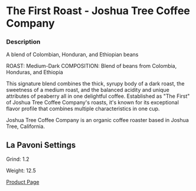 # The First Roast - Joshua Tree Coffee Company

### Description
A blend of Colombian, Honduran, and Ethiopian beans

ROAST: Medium-Dark
COMPOSITION: Blend of beans from Colombia, Honduras, and Ethiopia

This signature blend combines the thick, syrupy body of a dark roast, the sweetness of a medium roast, and the balanced acidity and unique attributes of peaberry all in one delightful coffee. Established as "The First" of Joshua Tree Coffee Company's roasts, it's known for its exceptional flavor profile that combines multiple characteristics in one cup.

Joshua Tree Coffee Company is an organic coffee roaster based in Joshua Tree, California.

## La Pavoni Settings

Grind: 1.2

Weight: 12.5

[Product Page](https://jtcoffee.com/products/the-first-roast)